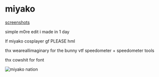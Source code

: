 # miyako

[screenshots](https://imgur.com/a/lVA5Mkt)

simple m0re edit i made in 1 day

lf miyako cosplayer gf PLEASE hml

thx weareallimaginary for the bunny vtf speedometer + speedometer tools

thx cowshit for font

![miyako nation](https://i.imgur.com/BtB2JwN.gif)
